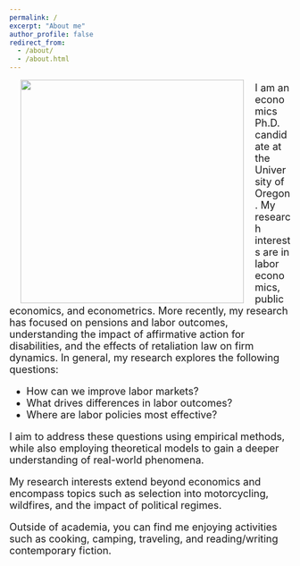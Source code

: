 ```yaml
---
permalink: /
excerpt: "About me"
author_profile: false
redirect_from: 
  - /about/
  - /about.html
---
```


<img style="float: left; margin: 0px 20px" src="./images/grad-photo-final.jpg" width="400">

<p style="font-size: 18px;">
I am an economics Ph.D. candidate at the University of Oregon. My research interests are in labor economics, public economics, and econometrics. More recently, my research has focused on pensions and labor outcomes, understanding the impact of affirmative action for disabilities, and the effects of retaliation law on firm dynamics. In general, my research explores the following questions:
</p>

<ul style="font-size: 18px;">
  <li>How can we improve labor markets?</li>
  <li>What drives differences in labor outcomes?</li>
  <li>Where are labor policies most effective?</li>
</ul>

<p style="font-size: 18px;">
I aim to address these questions using empirical methods, while also employing theoretical models to gain a deeper understanding of real-world phenomena.
</p>

<p style="font-size: 18px;">
My research interests extend beyond economics and encompass topics such as selection into motorcycling, wildfires, and the impact of political regimes.
</p>

<p style="font-size: 18px;">
Outside of academia, you can find me enjoying activities such as cooking, camping, traveling, and reading/writing contemporary fiction.
</p>
